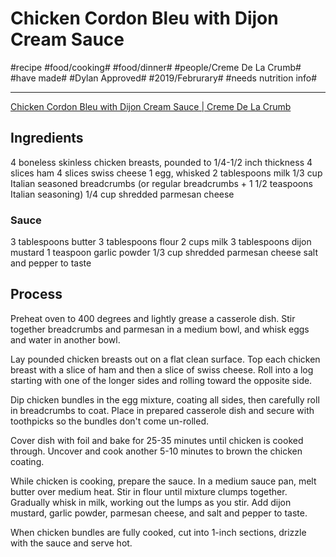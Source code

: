 # Chicken Cordon Bleu with Dijon Cream Sauce
#recipe #food/cooking# #food/dinner# #people/Creme De La Crumb# #have made# #Dylan Approved# #2019/Februrary# #needs nutrition info#
- - - -
[Chicken Cordon Bleu with Dijon Cream Sauce | Creme De La Crumb](https://www.lecremedelacrumb.com/chicken-cordon-bleu-dijon-cream-sauce/)

## Ingredients
4 boneless skinless chicken breasts, pounded to 1/4-1/2 inch thickness
4 slices ham
4 slices swiss cheese
1 egg, whisked
2 tablespoons milk
1/3 cup Italian seasoned breadcrumbs (or regular breadcrumbs + 1 1/2 teaspoons Italian seasoning)
1/4 cup shredded parmesan cheese
### Sauce
3 tablespoons butter
3 tablespoons flour
2 cups milk
3 tablespoons dijon mustard
1 teaspoon garlic powder
1/3 cup shredded parmesan cheese
salt and pepper to taste

## Process
Preheat oven to 400 degrees and lightly grease a casserole dish. Stir together breadcrumbs and parmesan in a medium bowl, and whisk eggs and water in another bowl.

Lay pounded chicken breasts out on a flat clean surface. Top each chicken breast with a slice of ham and then a slice of swiss cheese. Roll into a log starting with one of the longer sides and rolling toward the opposite side.

Dip chicken bundles in the egg mixture, coating all sides, then carefully roll in breadcrumbs to coat. Place in prepared casserole dish and secure with toothpicks so the bundles don't come un-rolled.

Cover dish with foil and bake for 25-35 minutes until chicken is cooked through. Uncover and cook another 5-10 minutes to brown the chicken coating.

While chicken is cooking, prepare the sauce. In a medium sauce pan, melt butter over medium heat. Stir in flour until mixture clumps together. Gradually whisk in milk, working out the lumps as you stir. Add dijon mustard, garlic powder, parmesan cheese, and salt and pepper to taste.

When chicken bundles are fully cooked, cut into 1-inch sections, drizzle with the sauce and serve hot.